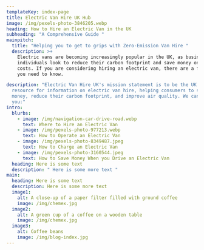 ```yaml
---
templateKey: index-page
title: Electric Van Hire UK Hub
image: /img/pexels-photo-3846205.webp
heading: How to Hire an Electric Van in the UK
subheading: "A Comprehensive Guide "
mainpitch:
  title: "Helping you to get to grips with Zero-Emission Van Hire "
  description: >+
    Electric vans are becoming increasingly popular in the UK, as businesses and
    individuals look to reduce their carbon footprint and save money on fuel
    costs. If you are considering hiring an electric van, there are a few things
    you need to know.

description: "Electric Van Hire UK's mission statement is to be the UK's leading
  resource for information on electric van hire, helping consumers to save
  money, reduce their carbon footprint, and improve air quality. We can help
  you:"
intro:
  blurbs:
    - image: /img/navigation-car-drive-road.webp
      text: Where to Hire an Electric Van
    - image: /img/pexels-photo-977213.webp
      text: How to Operate an Electric Van
    - image: /img/pexels-photo-8349487.jpeg
      text: How to Charge an Electric Van
    - image: /img/pexels-photo-3160544.jpeg
      text: How to Save Money When you Drive an Electric Van
  heading: Here is some text
  description: " Here is some more text "
main:
  heading: Here is some text
  description: Here is some more text
  image1:
    alt: A close-up of a paper filter filled with ground coffee
    image: /img/chemex.jpg
  image2:
    alt: A green cup of a coffee on a wooden table
    image: /img/chemex.jpg
  image3:
    alt: Coffee beans
    image: /img/blog-index.jpg
---
```

